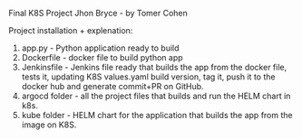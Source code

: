 Final K8S Project Jhon Bryce - by Tomer Cohen

Project installation + explenation:

1. app.py - Python application ready to build
2. Dockerfile - docker file to build python app
3. Jenkinsfile - Jenkins file ready that builds the app from the docker file, tests it, updating K8S values.yaml build version, tag it, push it to the docker hub and generate commit+PR on GitHub.
4. argocd folder - all the project files that builds and run the HELM chart in k8s.
5. kube folder - HELM chart for the application that builds the app from the image on K8S.